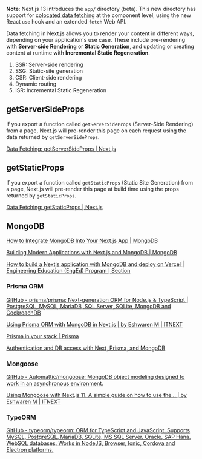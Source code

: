 **Note**: Next.js 13 introduces the `app/` directory (beta). This new directory has support for [colocated data fetching](https://beta.nextjs.org/docs/data-fetching/fundamentals) at the component level, using the new React `use` hook and an extended `fetch` Web API.

Data fetching in Next.js allows you to render your content in different ways, depending on your application's use case. These include pre-rendering with **Server-side Rendering** or **Static Generation**, and updating or creating content at runtime with **Incremental Static Regeneration**.

1. SSR: Server-side rendering
2. SSG: Static-site generation
3. CSR: Client-side rendering
4. Dynamic routing
5. ISR: Incremental Static Regeneration

## getServerSideProps

If you export a function called `getServerSideProps` (Server-Side Rendering) from a page, Next.js will pre-render this page on each request using the data returned by `getServerSideProps`.

[Data Fetching: getServerSideProps | Next.js](https://nextjs.org/docs/basic-features/data-fetching/get-server-side-props)

## getStaticProps

If you export a function called `getStaticProps` (Static Site Generation) from a page, Next.js will pre-render this page at build time using the props returned by `getStaticProps`.

[Data Fetching: getStaticProps | Next.js](https://nextjs.org/docs/basic-features/data-fetching/get-static-props)

## MongoDB

[How to Integrate MongoDB Into Your Next.js App | MongoDB](https://www.mongodb.com/developer/languages/javascript/nextjs-with-mongodb/)

[Building Modern Applications with Next.js and MongoDB | MongoDB](https://www.mongodb.com/developer/languages/javascript/nextjs-building-modern-applications/)

[How to build a Nextjs application with MongoDB and deploy on Vercel | Engineering Education (EngEd) Program | Section](https://www.section.io/engineering-education/build-nextjs-with-mongodb-and-deploy-on-vercel/)

### Prisma ORM

[GitHub - prisma/prisma: Next-generation ORM for Node.js & TypeScript | PostgreSQL, MySQL, MariaDB, SQL Server, SQLite, MongoDB and CockroachDB](https://github.com/prisma/prisma)

[Using Prisma ORM with MongoDB in Next.js | by Eshwaren M | ITNEXT](https://itnext.io/using-prisma-orm-with-mongodb-in-next-js-e42b1f7543e6)

[Prisma in your stack | Prisma](https://www.prisma.io/stack)

[Authentication and DB access with Next, Prisma, and MongoDB](https://blog.openreplay.com/authentication-and-db-access-with-next-prisma-and-mongodb/)

### Mongoose

[GitHub - Automattic/mongoose: MongoDB object modeling designed to work in an asynchronous environment.](https://github.com/Automattic/mongoose)

[Using Mongoose with Next.js 11. A simple guide on how to use the… | by Eshwaren M | ITNEXT](https://itnext.io/using-mongoose-with-next-js-11-b2a08ff2dd3c)

### TypeORM

[GitHub - typeorm/typeorm: ORM for TypeScript and JavaScript. Supports MySQL, PostgreSQL, MariaDB, SQLite, MS SQL Server, Oracle, SAP Hana, WebSQL databases. Works in NodeJS, Browser, Ionic, Cordova and Electron platforms.](https://github.com/typeorm/typeorm)
